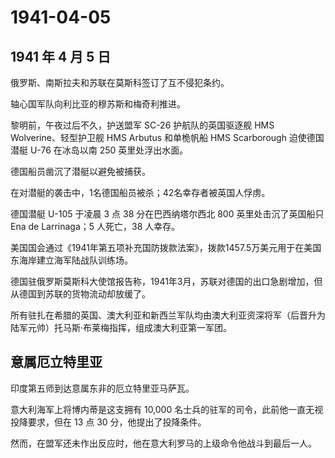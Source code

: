 # 1941-04-05

## 1941 年 4 月 5 日

俄罗斯、南斯拉夫和苏联在莫斯科签订了互不侵犯条约。

轴心国军队向利比亚的穆苏斯和梅奇利推进。

黎明前，午夜过后不久，护送盟军 SC-26 护航队的英国驱逐舰 HMS
Wolverine、轻型护卫舰 HMS Arbutus 和单桅帆船 HMS Scarborough
迫使德国潜艇 U-76 在冰岛以南 250 英里处浮出水面。

德国船员凿沉了潜艇以避免被捕获。

在对潜艇的袭击中，1名德国船员被杀；42名幸存者被英国人俘虏。

德国潜艇 U-105 于凌晨 3 点 38 分在巴西纳塔尔西北 800
英里处击沉了英国船只 Ena de Larrinaga；5 人死亡，38 人幸存。

美国国会通过《1941年第五项补充国防拨款法案》，拨款1457.5万美元用于在美国东海岸建立海军陆战队训练场。

德国驻俄罗斯莫斯科大使馆报告称，1941年3月，苏联对德国的出口急剧增加，但从德国到苏联的货物流动却放缓了。

所有驻扎在希腊的英国、澳大利亚和新西兰军队均由澳大利亚资深将军（后晋升为陆军元帅）托马斯·布莱梅指挥，组成澳大利亚第一军团。

## 意属厄立特里亚

印度第五师到达意属东非的厄立特里亚马萨瓦。

意大利海军上将博内蒂是这支拥有 10,000
名士兵的驻军的司令，此前他一直无视投降要求，但在 13 点 30
分，他提出了投降条件。

然而，在盟军还未作出反应时，他在意大利罗马的上级命令他战斗到最后一人。

